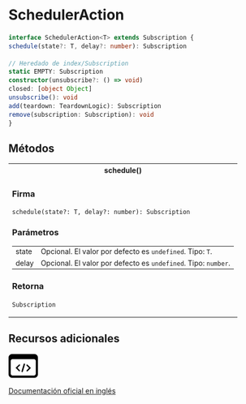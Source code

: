 # SchedulerAction

```typescript
interface SchedulerAction<T> extends Subscription {
schedule(state?: T, delay?: number): Subscription

// Heredado de index/Subscription
static EMPTY: Subscription
constructor(unsubscribe?: () => void)
closed: [object Object]
unsubscribe(): void
add(teardown: TeardownLogic): Subscription
remove(subscription: Subscription): void
}
```

## Métodos

<table>
<tr><th>schedule()</th></tr>
<tr><td>
<h3>Firma</h3>
<code>schedule(state?: T, delay?: number): Subscription</code>
<h3>Parámetros</h3>

<table>
<tr><td>state</td><td>Opcional. El valor por defecto es <code>undefined</code>.
Tipo: <code>T</code>.</td></tr>
<tr><td>delay</td><td>Opcional. El valor por defecto es <code>undefined</code>.
Tipo: <code>number</code>.</td></tr>
</table>

<h3>Retorna</h3>

<code>Subscription</code>

</td></tr>
</table>

## Recursos adicionales

<a class="source-icon" target="_blank" href="https://github.com/ReactiveX/rxjs/blob/6.5.5/src/internal/types.ts#L97-L99">
<img src="assets/icons/source-code.png" alt="Source code">
</a>
</div>

<a target="_blank" href="https://rxjs.dev/api/index/interface/SchedulerAction">Documentación oficial en inglés</a>
